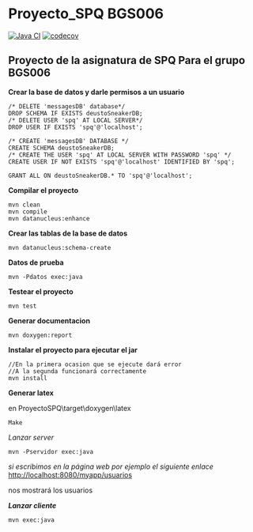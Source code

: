 Proyecto_SPQ BGS006
===============================
[![Java CI](https://github.com/suhartx/Proyecto_SPQ/actions/workflows/main.yml/badge.svg)](https://github.com/suhartx/Proyecto_SPQ/actions/workflows/main.yml)   [![codecov](https://codecov.io/gh/suhartx/Proyecto_SPQ/branch/main/graph/badge.svg?token=MA8OLVZG8F)](https://codecov.io/gh/suhartx/Proyecto_SPQ)

**Proyecto de la asignatura de SPQ Para el grupo BGS006**
------------- 
**Crear la base de datos y darle permisos a un usuario**

    /* DELETE 'messagesDB' database*/
    DROP SCHEMA IF EXISTS deustoSneakerDB;
    /* DELETE USER 'spq' AT LOCAL SERVER*/
    DROP USER IF EXISTS 'spq'@'localhost';
    
    /* CREATE 'messagesDB' DATABASE */
    CREATE SCHEMA deustoSneakerDB;
    /* CREATE THE USER 'spq' AT LOCAL SERVER WITH PASSWORD 'spq' */
    CREATE USER IF NOT EXISTS 'spq'@'localhost' IDENTIFIED BY 'spq';
    
    GRANT ALL ON deustoSneakerDB.* TO 'spq'@'localhost';

**Compilar el proyecto**

```
mvn clean
mvn compile
mvn datanucleus:enhance
```

**Crear las tablas de la base de datos**

```
mvn datanucleus:schema-create
```
**Datos de prueba**
```
mvn -Pdatos exec:java
```

**Testear el proyecto**
```
mvn test
```

**Generar documentacion**
```
mvn doxygen:report
```

**Instalar el proyecto para ejecutar el jar**
```
//En la primera ocasion que se ejecute dará error
//A la segunda funcionará correctamente
mvn install
```



**Generar latex**

en ProyectoSPQ\target\doxygen\latex
```
Make
```


*Lanzar server*
```
mvn -Pservidor exec:java
```
*si escribimos en la página web por ejemplo el siguiente enlace*
[http://localhost:8080/myapp/usuarios](http://localhost:8080/myapp/usuarios)

nos mostrará los usuarios

***Lanzar cliente***
```
mvn exec:java

```